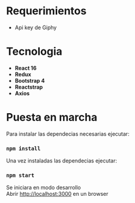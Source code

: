 
# Requerimientos
- Api key de Giphy

# Tecnologia
- __React 16__
- __Redux__
- __Bootstrap 4__
- __Reactstrap__ 
- __Axios__

# Puesta en marcha

Para instalar las dependecias necesarias ejecutar:
### `npm install`

Una vez instaladas las dependecias ejecutar:
### `npm start`

Se iniciara en modo desarrollo <br>
Abrir [http://localhost:3000](http://localhost:3000) en un browser
